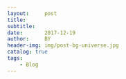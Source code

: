```yaml
---
layout:     post
title:      
subtitle:   
date:       2017-12-19
author:     BY
header-img: img/post-bg-universe.jpg
catalog: true
tags:
    - Blog
---
```

